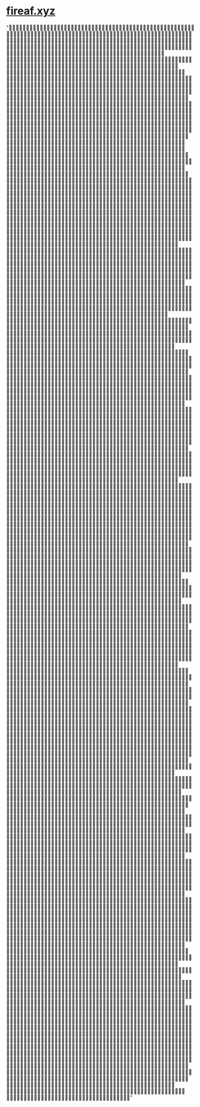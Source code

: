 # [fireaf.xyz](https://www.fireaf.xyz)

"💯🔥💯🔥💯💯💯💯💯🔥🔥💯🔥🔥💯🔥💯🔥💯🔥🔥🔥🔥🔥💯💯💯💯🔥🔥🔥💯🔥🔥🔥💯💯🔥💯💯💯💯💯💯💯🔥🔥💯💯💯🔥💯💯🔥💯💯💯💯💯🔥💯💯💯💯🔥💯🔥💯💯💯💯🔥🔥💯🔥🔥💯🔥💯💯💯🔥🔥💯🔥🔥💯🔥🔥🔥🔥💯🔥🔥💯💯🔥💯💯💯💯💯💯🔥💯💯💯🔥💯🔥🔥💯💯💯💯💯🔥💯💯💯💯🔥🔥🔥🔥💯🔥💯🔥🔥🔥🔥🔥🔥💯💯💯💯🔥💯🔥💯🔥🔥💯🔥💯💯💯🔥💯💯💯🔥💯💯🔥🔥💯🔥💯🔥🔥🔥🔥💯💯💯🔥🔥💯🔥🔥🔥💯💯🔥🔥💯🔥💯💯🔥💯🔥💯💯🔥🔥🔥🔥💯💯🔥💯💯💯💯💯🔥💯💯🔥💯💯🔥🔥💯🔥💯💯💯🔥🔥🔥💯🔥💯🔥🔥💯💯🔥💯💯🔥💯🔥💯🔥🔥💯🔥🔥💯💯💯💯💯💯🔥🔥💯🔥💯💯🔥💯💯🔥💯🔥💯💯🔥🔥🔥💯🔥💯🔥🔥💯💯💯💯💯💯💯💯💯🔥🔥🔥🔥💯💯🔥🔥🔥💯💯🔥💯🔥💯🔥🔥💯💯💯🔥🔥💯🔥🔥💯🔥🔥🔥💯💯💯🔥🔥💯🔥🔥🔥🔥💯💯💯🔥💯🔥🔥💯💯💯💯🔥🔥💯🔥🔥💯🔥🔥💯💯💯💯💯🔥🔥💯💯🔥🔥💯💯💯💯🔥🔥💯💯💯💯🔥🔥💯💯🔥💯🔥🔥💯💯🔥💯💯💯🔥🔥💯💯💯💯💯💯🔥🔥🔥💯💯🔥🔥🔥💯🔥🔥💯🔥🔥💯🔥💯💯💯💯🔥🔥💯🔥🔥💯💯💯💯💯💯🔥🔥💯🔥🔥💯🔥💯🔥💯🔥💯💯🔥🔥💯💯💯🔥💯🔥💯💯🔥💯💯🔥🔥🔥🔥💯💯🔥💯💯💯💯💯💯🔥🔥🔥💯🔥🔥💯💯💯💯🔥🔥💯🔥🔥💯🔥💯💯🔥🔥💯🔥💯🔥🔥🔥💯💯🔥🔥💯💯💯🔥💯🔥🔥🔥💯🔥🔥🔥🔥💯💯🔥🔥💯💯🔥💯🔥🔥🔥💯🔥🔥💯🔥🔥🔥💯🔥💯💯💯🔥💯💯🔥🔥💯🔥🔥💯🔥🔥🔥🔥💯💯🔥🔥🔥💯🔥💯🔥🔥🔥💯🔥🔥💯🔥💯💯🔥🔥💯🔥🔥🔥💯💯🔥🔥💯🔥💯💯🔥🔥🔥🔥💯🔥💯🔥🔥🔥🔥💯💯💯💯💯💯💯🔥💯🔥💯💯💯💯💯🔥💯💯💯🔥🔥💯🔥💯🔥💯🔥💯💯💯💯🔥💯🔥🔥🔥💯🔥🔥💯🔥💯💯💯💯💯💯💯💯🔥🔥💯🔥💯🔥💯🔥🔥💯💯💯🔥💯💯🔥🔥💯🔥💯💯💯💯💯💯💯🔥💯💯💯🔥💯🔥💯🔥💯💯💯💯🔥💯🔥🔥🔥💯💯🔥🔥💯💯🔥💯💯💯💯💯🔥💯💯💯🔥🔥🔥💯🔥💯🔥💯💯🔥💯💯🔥🔥🔥🔥💯💯🔥🔥🔥💯🔥💯💯🔥🔥💯🔥💯🔥💯🔥💯🔥🔥💯💯🔥💯🔥💯💯💯🔥💯🔥💯🔥🔥🔥💯🔥💯🔥🔥🔥🔥💯💯💯💯💯💯🔥💯💯🔥💯🔥💯💯💯🔥💯🔥🔥🔥🔥💯💯💯🔥🔥💯💯💯💯💯💯🔥🔥💯💯🔥🔥🔥🔥🔥💯💯💯🔥🔥💯💯🔥💯💯🔥💯💯🔥🔥🔥🔥🔥🔥💯🔥💯🔥💯💯💯💯🔥💯🔥🔥🔥🔥🔥💯💯🔥🔥💯🔥💯🔥🔥💯🔥💯💯💯💯💯💯💯🔥💯🔥💯🔥🔥🔥🔥💯💯🔥🔥💯💯💯💯💯🔥🔥🔥💯🔥🔥🔥🔥🔥🔥💯🔥🔥💯💯💯🔥💯💯🔥🔥🔥💯🔥🔥💯💯🔥🔥💯💯🔥🔥💯🔥🔥🔥💯🔥💯💯💯🔥🔥💯💯🔥💯🔥🔥💯🔥💯🔥💯💯💯💯💯💯💯🔥🔥💯💯🔥💯💯🔥🔥🔥🔥💯🔥💯💯🔥💯💯💯🔥🔥🔥💯🔥💯🔥🔥💯💯🔥💯💯💯💯💯🔥💯🔥🔥💯💯🔥🔥💯🔥🔥🔥🔥🔥🔥💯💯🔥💯💯🔥🔥🔥💯🔥💯🔥💯💯🔥💯🔥🔥💯💯🔥🔥🔥💯💯💯🔥🔥🔥💯💯🔥🔥💯💯🔥💯💯🔥🔥💯💯💯🔥🔥🔥🔥🔥💯💯🔥💯💯🔥🔥💯💯💯💯🔥🔥🔥🔥🔥🔥🔥🔥🔥🔥💯🔥💯🔥🔥🔥🔥🔥💯🔥💯🔥🔥🔥💯🔥💯💯🔥💯🔥🔥🔥💯🔥🔥💯🔥🔥💯💯🔥🔥💯💯💯🔥🔥💯💯💯🔥💯🔥💯💯🔥🔥💯💯🔥🔥💯💯💯🔥🔥🔥💯🔥🔥🔥💯🔥🔥💯🔥💯💯💯💯💯🔥🔥💯💯🔥💯💯🔥💯🔥💯💯💯💯💯🔥💯🔥🔥💯💯🔥💯💯🔥🔥💯💯💯💯🔥💯🔥🔥💯🔥🔥💯🔥💯💯💯🔥💯🔥🔥🔥💯💯💯🔥🔥🔥🔥🔥💯🔥🔥💯💯💯💯🔥💯🔥🔥💯🔥🔥🔥💯💯🔥💯🔥🔥💯💯💯🔥🔥💯🔥💯💯🔥🔥💯🔥💯🔥🔥🔥💯💯💯🔥🔥🔥💯💯💯🔥🔥🔥💯💯🔥🔥💯💯💯🔥💯🔥🔥🔥💯💯💯💯💯💯🔥🔥💯💯💯💯💯🔥💯🔥💯🔥💯🔥💯🔥🔥🔥💯💯💯🔥🔥💯💯🔥💯🔥💯💯🔥🔥🔥🔥🔥💯🔥💯💯💯🔥💯🔥🔥🔥💯🔥💯💯💯💯🔥🔥🔥🔥💯💯💯🔥🔥💯🔥🔥🔥💯💯💯🔥💯💯🔥🔥💯🔥🔥🔥🔥💯💯💯💯🔥💯🔥💯💯💯💯💯💯💯🔥🔥🔥💯💯🔥💯💯🔥🔥🔥🔥💯💯🔥🔥💯🔥💯🔥🔥🔥💯🔥💯💯🔥💯💯🔥💯💯💯🔥🔥🔥🔥💯🔥🔥💯💯🔥💯💯💯🔥🔥🔥💯💯🔥💯🔥🔥💯💯💯💯💯🔥💯🔥💯💯🔥💯🔥💯🔥🔥💯🔥🔥🔥🔥💯🔥💯🔥🔥🔥🔥💯💯🔥🔥🔥💯🔥🔥🔥🔥🔥💯🔥🔥🔥💯🔥🔥🔥🔥🔥💯💯💯💯💯🔥🔥🔥🔥🔥💯💯🔥🔥🔥💯💯🔥💯💯💯💯🔥💯🔥🔥🔥🔥🔥🔥💯💯💯🔥🔥💯💯💯🔥💯🔥🔥💯💯🔥🔥🔥🔥💯💯💯💯🔥🔥🔥💯💯💯🔥🔥💯🔥🔥💯💯💯💯💯🔥💯💯🔥🔥💯🔥🔥💯🔥💯🔥💯🔥💯💯🔥💯💯🔥🔥💯💯🔥🔥🔥🔥💯🔥🔥🔥🔥🔥🔥💯💯💯💯💯💯🔥🔥🔥💯🔥🔥💯🔥🔥💯💯🔥💯💯💯🔥💯💯💯🔥🔥💯🔥🔥💯🔥💯💯🔥🔥💯🔥🔥🔥💯🔥🔥🔥💯🔥💯🔥💯🔥🔥💯💯🔥💯💯🔥🔥💯🔥🔥💯🔥🔥💯🔥🔥🔥💯💯💯🔥🔥🔥🔥🔥🔥🔥💯🔥🔥🔥💯🔥🔥🔥🔥🔥💯🔥🔥🔥💯💯💯🔥🔥💯💯🔥💯🔥🔥🔥💯🔥💯🔥🔥💯🔥💯💯🔥💯🔥💯🔥🔥🔥🔥🔥🔥💯💯💯💯🔥💯🔥🔥💯💯🔥🔥💯🔥🔥💯💯💯💯🔥💯🔥💯💯💯💯🔥🔥💯💯💯💯💯🔥💯💯🔥💯💯🔥🔥💯💯🔥🔥🔥💯🔥💯💯💯🔥🔥🔥🔥💯💯🔥💯🔥🔥🔥🔥🔥🔥🔥💯🔥🔥🔥🔥💯💯💯💯🔥💯💯💯💯💯💯🔥💯🔥💯💯🔥🔥🔥🔥🔥🔥🔥💯🔥💯💯💯💯🔥💯🔥💯💯💯💯🔥💯💯💯🔥💯🔥💯💯🔥🔥🔥🔥💯🔥🔥🔥🔥💯💯💯💯💯🔥💯💯💯💯💯💯💯💯🔥💯💯💯🔥💯💯🔥🔥🔥🔥💯🔥🔥🔥🔥🔥🔥💯💯💯💯🔥💯🔥💯💯💯💯🔥💯🔥💯💯🔥💯🔥🔥💯🔥💯🔥🔥🔥💯💯💯🔥🔥💯💯💯💯💯🔥💯🔥💯🔥💯💯🔥💯💯💯💯💯🔥💯💯💯💯🔥💯💯🔥🔥💯🔥🔥💯💯🔥🔥💯🔥💯💯💯💯💯🔥💯💯🔥💯🔥💯💯🔥💯🔥🔥🔥💯💯💯💯🔥💯💯💯💯💯🔥💯🔥🔥💯💯💯🔥💯💯💯💯🔥🔥💯🔥💯🔥💯🔥🔥🔥🔥🔥💯🔥💯💯💯💯🔥🔥💯🔥🔥💯💯🔥💯🔥🔥💯💯🔥🔥🔥💯💯🔥🔥🔥💯💯🔥🔥💯🔥🔥🔥💯🔥🔥🔥🔥🔥💯🔥🔥💯🔥🔥🔥💯🔥🔥💯💯🔥💯💯🔥💯💯🔥🔥🔥💯🔥🔥🔥🔥💯🔥🔥🔥🔥💯🔥🔥💯🔥🔥🔥💯🔥💯🔥💯🔥💯🔥🔥💯🔥💯🔥🔥💯💯💯🔥💯🔥🔥💯🔥💯💯🔥💯🔥🔥🔥💯🔥🔥💯💯🔥🔥🔥💯🔥🔥🔥🔥🔥🔥💯💯💯💯💯🔥💯🔥💯🔥💯🔥🔥🔥🔥🔥💯🔥🔥💯💯💯🔥💯🔥🔥💯💯💯🔥🔥🔥🔥🔥🔥💯🔥🔥💯🔥💯🔥🔥🔥🔥💯💯🔥🔥🔥🔥💯🔥🔥💯💯🔥💯💯🔥💯🔥🔥🔥🔥🔥💯🔥💯💯🔥💯💯💯🔥💯🔥🔥🔥💯💯🔥🔥🔥💯💯🔥🔥💯🔥💯💯💯🔥💯💯🔥🔥🔥🔥🔥🔥💯🔥🔥🔥💯🔥🔥💯🔥💯🔥💯💯💯🔥💯🔥💯🔥💯🔥💯💯💯💯💯🔥💯💯🔥🔥🔥🔥💯💯🔥💯🔥🔥💯🔥💯💯🔥💯💯💯🔥🔥💯🔥🔥💯🔥🔥🔥💯💯🔥🔥🔥💯💯💯💯💯🔥🔥🔥🔥💯💯💯🔥🔥💯💯🔥🔥💯🔥🔥💯🔥💯💯💯💯💯💯🔥🔥🔥🔥🔥🔥💯🔥💯🔥🔥💯🔥💯🔥💯💯🔥💯💯🔥🔥💯🔥🔥🔥🔥🔥💯🔥💯💯🔥💯🔥💯🔥💯💯🔥🔥💯💯💯🔥🔥💯🔥🔥🔥🔥🔥🔥🔥🔥💯💯💯🔥🔥🔥🔥💯🔥🔥💯🔥💯💯🔥🔥💯💯💯💯🔥💯💯💯💯🔥🔥💯🔥💯💯🔥💯💯🔥🔥💯💯🔥💯💯💯💯🔥🔥💯💯🔥🔥🔥💯💯🔥💯💯🔥🔥🔥🔥🔥🔥🔥🔥💯🔥🔥💯💯💯💯🔥🔥🔥💯🔥💯💯💯💯🔥💯💯🔥🔥🔥💯🔥💯💯🔥🔥🔥💯🔥💯🔥🔥🔥💯💯🔥💯💯🔥🔥🔥🔥🔥🔥💯💯🔥💯💯💯🔥🔥🔥💯💯💯🔥🔥🔥🔥💯🔥🔥💯💯🔥🔥💯💯💯💯💯🔥🔥🔥💯💯💯💯💯💯🔥🔥💯💯🔥💯💯🔥💯💯💯💯🔥💯💯🔥💯💯💯💯💯💯💯💯🔥🔥💯🔥🔥💯💯🔥🔥💯🔥🔥🔥💯🔥🔥💯🔥🔥💯🔥🔥🔥🔥🔥🔥💯🔥💯🔥💯💯🔥💯💯💯🔥💯💯💯🔥💯💯💯🔥🔥💯🔥💯🔥💯💯💯💯🔥💯🔥💯🔥💯🔥🔥💯💯💯💯💯💯💯💯🔥🔥🔥🔥🔥🔥🔥🔥💯🔥💯💯💯💯🔥💯🔥🔥🔥💯💯💯🔥🔥🔥🔥💯🔥🔥💯💯🔥🔥💯🔥🔥🔥💯🔥💯💯🔥💯🔥💯💯💯🔥💯🔥💯🔥🔥💯🔥💯💯💯💯💯🔥💯💯🔥🔥💯💯🔥💯🔥🔥🔥💯💯🔥🔥💯💯🔥🔥🔥🔥🔥💯🔥💯🔥💯🔥🔥🔥🔥💯🔥🔥🔥💯💯💯🔥🔥🔥🔥🔥🔥🔥🔥💯🔥🔥💯💯🔥💯🔥🔥🔥🔥🔥💯💯💯💯💯💯💯🔥💯💯🔥💯🔥🔥🔥💯🔥🔥💯🔥🔥🔥💯🔥🔥💯🔥🔥💯🔥🔥🔥💯💯🔥🔥💯💯💯💯🔥🔥💯🔥🔥🔥💯💯💯🔥💯💯🔥💯💯💯🔥💯💯💯🔥💯💯💯💯💯🔥💯💯💯💯💯💯🔥💯💯💯🔥💯🔥💯🔥💯🔥💯🔥💯🔥💯🔥🔥🔥💯🔥💯🔥🔥💯💯💯🔥💯🔥💯💯🔥🔥💯💯🔥💯🔥🔥🔥🔥🔥🔥🔥🔥🔥💯💯💯💯💯🔥🔥🔥💯🔥💯💯🔥🔥🔥💯🔥🔥💯🔥💯💯🔥🔥🔥🔥💯💯🔥🔥🔥🔥🔥💯💯💯💯🔥💯🔥🔥💯💯💯🔥🔥💯💯💯🔥🔥🔥🔥🔥🔥🔥💯💯🔥🔥🔥💯🔥💯💯🔥🔥💯🔥💯💯🔥🔥🔥💯🔥🔥🔥💯🔥🔥💯💯💯🔥🔥🔥🔥💯💯🔥💯🔥💯💯🔥💯💯🔥🔥🔥🔥🔥💯💯🔥💯🔥💯🔥💯💯🔥🔥🔥💯💯💯💯🔥🔥💯🔥🔥🔥🔥🔥🔥🔥💯💯🔥💯🔥💯💯🔥🔥🔥🔥🔥🔥🔥🔥💯💯🔥💯💯💯💯🔥💯💯🔥🔥💯💯💯🔥🔥💯💯💯🔥💯💯💯🔥🔥🔥💯🔥🔥🔥🔥💯💯💯🔥🔥🔥🔥🔥💯💯🔥💯🔥🔥🔥🔥💯💯💯🔥🔥🔥💯💯🔥💯💯💯🔥🔥💯💯💯💯💯🔥🔥🔥💯🔥🔥🔥🔥🔥🔥💯💯💯💯🔥💯💯🔥💯💯🔥🔥🔥💯🔥💯🔥🔥🔥🔥💯💯💯💯💯💯💯💯💯💯💯🔥🔥💯💯💯💯🔥🔥💯🔥💯🔥💯💯💯💯💯🔥🔥💯🔥🔥💯🔥💯💯🔥💯💯💯🔥🔥🔥🔥🔥💯🔥💯🔥🔥💯💯💯💯🔥💯🔥💯🔥🔥💯🔥🔥🔥🔥💯💯💯🔥💯🔥🔥💯💯🔥💯🔥🔥🔥💯🔥🔥🔥💯💯🔥🔥💯🔥💯💯💯💯🔥💯🔥🔥💯💯💯🔥💯🔥💯💯💯🔥💯💯🔥🔥💯💯🔥💯💯🔥🔥💯🔥💯🔥💯💯💯🔥🔥💯💯🔥💯💯💯💯🔥🔥🔥💯💯🔥💯💯🔥💯💯🔥💯💯🔥🔥💯🔥🔥🔥💯🔥🔥🔥🔥💯💯🔥💯💯💯🔥💯💯🔥💯🔥💯🔥🔥💯🔥🔥💯🔥💯💯🔥🔥💯💯🔥🔥💯💯💯💯💯🔥🔥🔥💯💯🔥💯🔥🔥🔥🔥💯🔥🔥🔥💯💯🔥💯🔥💯💯💯💯🔥🔥💯💯💯🔥💯💯🔥💯💯🔥💯🔥🔥🔥🔥🔥💯💯🔥🔥💯🔥💯🔥💯🔥💯💯🔥💯💯🔥💯🔥💯💯🔥🔥💯🔥🔥💯💯🔥💯💯💯💯🔥💯🔥💯🔥🔥🔥💯💯💯💯🔥💯💯💯💯💯🔥💯🔥🔥💯🔥🔥💯💯🔥🔥🔥💯🔥🔥💯🔥🔥🔥💯💯💯🔥💯🔥🔥🔥🔥🔥🔥🔥💯💯🔥💯💯💯🔥🔥💯🔥🔥🔥💯🔥🔥🔥💯🔥💯💯🔥🔥🔥🔥💯🔥💯💯🔥🔥💯💯💯🔥🔥🔥💯💯💯💯🔥💯🔥💯💯🔥💯🔥💯🔥🔥🔥🔥💯💯🔥🔥💯💯🔥🔥💯💯🔥💯🔥🔥🔥🔥🔥💯🔥💯🔥🔥💯🔥💯🔥💯🔥💯🔥💯💯🔥💯💯🔥💯💯💯💯💯🔥💯💯🔥💯💯💯🔥🔥💯💯💯💯🔥🔥💯💯💯🔥💯💯💯💯💯🔥💯🔥💯🔥🔥💯💯💯🔥💯🔥🔥🔥🔥💯🔥🔥🔥🔥🔥🔥💯💯🔥💯🔥💯🔥💯🔥💯🔥🔥💯💯🔥💯🔥💯💯🔥💯🔥🔥💯🔥💯🔥🔥🔥💯💯💯💯💯🔥💯🔥🔥💯💯🔥🔥🔥💯🔥💯💯🔥🔥💯💯🔥💯🔥💯💯🔥🔥💯💯🔥🔥💯💯💯💯💯💯🔥💯🔥🔥🔥🔥🔥💯💯🔥💯💯💯🔥💯🔥🔥🔥🔥🔥💯💯🔥💯🔥💯💯💯💯🔥🔥🔥🔥💯🔥🔥💯🔥🔥🔥🔥🔥💯💯🔥💯💯💯💯💯💯🔥🔥🔥💯🔥💯💯🔥🔥🔥💯🔥💯💯🔥💯🔥💯💯💯🔥🔥🔥🔥🔥💯💯💯🔥🔥💯🔥🔥💯🔥💯💯🔥💯💯🔥🔥💯💯💯🔥💯💯🔥🔥💯💯💯💯💯💯💯🔥💯🔥🔥🔥🔥💯🔥🔥💯🔥💯💯🔥💯🔥💯🔥🔥💯💯🔥💯🔥🔥💯🔥💯🔥🔥💯🔥🔥🔥💯💯🔥🔥🔥💯🔥🔥💯💯🔥🔥🔥💯🔥💯💯🔥💯💯🔥🔥🔥💯💯🔥🔥💯💯💯💯💯🔥🔥💯💯💯💯🔥🔥💯🔥🔥💯🔥💯💯🔥🔥💯🔥💯🔥🔥💯🔥🔥💯🔥💯💯💯🔥💯💯🔥🔥🔥🔥🔥💯🔥🔥🔥🔥💯🔥🔥💯💯🔥🔥🔥🔥💯🔥💯💯🔥🔥💯🔥🔥💯💯🔥🔥💯💯🔥🔥💯🔥🔥💯🔥💯🔥💯💯💯🔥💯💯🔥💯🔥💯🔥💯🔥💯💯💯💯💯💯🔥💯💯💯💯🔥💯💯💯🔥🔥💯💯🔥💯🔥🔥🔥🔥🔥💯🔥🔥💯🔥💯🔥🔥🔥💯💯🔥💯🔥🔥🔥🔥💯🔥💯💯💯💯💯💯🔥🔥🔥💯💯💯💯🔥🔥🔥🔥💯💯🔥🔥💯💯🔥🔥💯🔥🔥💯💯💯🔥💯🔥💯🔥🔥💯💯💯💯🔥🔥🔥💯🔥🔥💯🔥💯💯🔥💯🔥🔥🔥💯🔥💯🔥💯🔥🔥💯💯🔥🔥🔥🔥🔥💯💯💯🔥💯💯💯🔥💯🔥💯🔥🔥🔥💯🔥🔥💯💯🔥💯💯🔥🔥🔥🔥💯🔥🔥🔥🔥💯💯🔥💯🔥💯🔥🔥🔥🔥🔥🔥🔥🔥🔥🔥🔥💯💯🔥🔥🔥💯🔥💯💯🔥💯💯🔥💯🔥🔥🔥🔥💯💯🔥🔥💯💯🔥🔥💯🔥💯🔥💯💯💯💯💯💯🔥🔥💯💯💯💯💯🔥💯🔥💯💯💯🔥💯🔥💯🔥🔥💯💯🔥🔥💯💯💯💯💯🔥💯💯💯💯🔥💯💯💯💯💯💯💯💯🔥🔥💯🔥💯💯🔥🔥💯🔥💯🔥🔥💯🔥💯🔥💯💯🔥💯🔥💯🔥💯💯💯💯🔥🔥🔥🔥💯🔥🔥💯💯💯🔥🔥💯💯🔥🔥💯💯💯🔥🔥🔥🔥🔥🔥🔥🔥💯💯💯💯💯🔥💯💯💯💯🔥💯🔥🔥💯🔥🔥🔥🔥💯💯💯💯💯💯💯🔥🔥🔥🔥🔥🔥💯💯💯💯💯💯🔥🔥💯💯🔥💯🔥🔥💯💯💯🔥🔥🔥🔥💯🔥🔥🔥💯💯🔥🔥🔥🔥🔥💯🔥💯💯🔥🔥💯💯🔥💯🔥🔥💯🔥🔥🔥🔥💯🔥🔥💯💯🔥💯🔥🔥🔥🔥🔥💯💯🔥💯💯🔥💯🔥🔥💯💯🔥🔥💯🔥🔥💯💯🔥💯🔥🔥💯🔥🔥💯🔥🔥🔥💯💯💯🔥💯🔥💯💯🔥🔥💯🔥💯💯💯🔥💯💯🔥🔥💯💯💯💯🔥💯💯🔥💯🔥💯🔥💯💯🔥🔥🔥💯🔥💯💯🔥🔥🔥💯🔥🔥🔥🔥🔥💯💯🔥💯💯🔥🔥🔥💯🔥🔥💯🔥🔥🔥💯💯🔥💯💯🔥🔥💯💯💯💯💯🔥💯🔥🔥💯💯💯💯💯🔥💯🔥💯🔥💯🔥💯💯🔥💯🔥🔥🔥🔥🔥🔥🔥💯🔥💯💯🔥💯💯💯🔥💯🔥🔥🔥🔥💯💯💯🔥🔥💯🔥🔥💯🔥🔥💯🔥💯🔥💯💯💯💯💯🔥💯🔥🔥💯💯💯💯💯🔥💯🔥💯💯💯🔥🔥🔥💯💯💯🔥🔥💯💯🔥🔥🔥💯💯🔥🔥💯💯💯💯💯💯💯🔥💯🔥🔥💯🔥🔥💯🔥🔥💯🔥🔥🔥🔥🔥🔥🔥💯🔥💯💯🔥🔥💯💯💯💯🔥🔥💯💯🔥🔥🔥💯💯💯💯💯🔥💯🔥🔥🔥🔥💯🔥💯💯💯🔥💯💯💯🔥💯🔥🔥🔥💯🔥💯💯💯🔥💯💯🔥🔥🔥💯🔥🔥💯🔥🔥💯💯🔥💯🔥🔥💯🔥🔥💯🔥🔥🔥💯💯💯💯🔥💯🔥💯💯🔥🔥🔥💯🔥💯🔥💯💯🔥💯💯💯🔥💯💯🔥🔥🔥💯💯🔥🔥🔥🔥💯🔥💯🔥💯💯🔥🔥💯💯🔥🔥💯🔥💯🔥💯💯💯💯🔥🔥🔥🔥💯🔥🔥💯💯🔥🔥💯💯🔥💯🔥🔥🔥💯🔥💯💯💯💯🔥🔥🔥🔥💯🔥💯🔥💯🔥💯🔥🔥💯💯💯🔥💯🔥💯🔥🔥💯💯🔥💯💯💯💯💯💯💯🔥🔥💯💯🔥🔥💯💯🔥🔥💯💯💯💯🔥🔥💯💯🔥💯🔥🔥💯💯🔥🔥🔥💯💯💯💯🔥🔥🔥🔥💯💯🔥🔥🔥🔥💯💯💯💯🔥🔥🔥🔥🔥🔥💯🔥💯🔥🔥💯💯💯💯💯🔥🔥🔥🔥💯🔥💯💯💯🔥🔥🔥🔥💯💯🔥🔥💯💯💯💯💯🔥💯💯🔥🔥💯💯🔥🔥🔥🔥💯💯💯💯🔥💯💯🔥💯💯💯🔥💯💯🔥💯💯🔥🔥🔥💯🔥💯🔥🔥🔥🔥💯🔥🔥🔥💯💯💯💯🔥🔥🔥💯🔥💯💯🔥💯🔥🔥🔥🔥🔥💯🔥💯💯💯💯💯🔥🔥💯💯🔥💯🔥🔥💯🔥🔥💯🔥💯🔥💯🔥💯🔥💯💯🔥🔥💯💯🔥🔥🔥🔥💯💯💯🔥🔥🔥💯🔥🔥💯💯🔥💯💯🔥🔥🔥🔥💯💯💯💯🔥🔥🔥🔥🔥💯🔥🔥💯💯💯🔥💯🔥💯🔥🔥🔥💯🔥💯💯💯💯🔥🔥💯🔥💯💯💯🔥💯🔥🔥💯🔥💯💯🔥💯🔥💯💯🔥🔥💯💯💯💯💯🔥💯💯💯🔥🔥💯🔥🔥🔥💯💯💯💯💯🔥💯💯💯💯🔥🔥💯🔥🔥💯🔥🔥🔥🔥💯🔥🔥💯💯🔥🔥🔥💯🔥🔥💯🔥🔥🔥💯💯💯🔥🔥💯💯💯💯🔥🔥🔥🔥💯🔥🔥🔥💯💯🔥💯💯🔥💯💯🔥🔥🔥💯🔥💯💯💯🔥🔥🔥💯💯🔥🔥💯🔥💯💯💯🔥💯🔥💯💯🔥💯🔥🔥🔥🔥💯🔥🔥🔥💯🔥🔥💯🔥💯🔥💯💯🔥💯🔥🔥💯💯🔥💯🔥💯🔥🔥🔥🔥🔥🔥💯💯💯🔥💯💯🔥💯💯🔥🔥🔥💯💯🔥🔥🔥🔥🔥🔥🔥💯🔥💯💯💯💯🔥🔥💯💯💯💯🔥🔥🔥💯🔥🔥💯🔥🔥🔥🔥💯🔥💯💯🔥🔥💯🔥🔥💯💯💯🔥💯🔥🔥🔥🔥🔥💯🔥🔥🔥💯💯🔥🔥💯🔥🔥💯💯💯💯💯💯💯🔥💯🔥🔥🔥💯🔥💯🔥💯🔥💯💯🔥🔥🔥🔥🔥🔥🔥💯💯🔥🔥💯🔥🔥💯💯💯💯💯🔥💯🔥🔥💯💯🔥🔥💯💯🔥💯🔥💯💯🔥💯💯💯💯💯🔥💯🔥🔥🔥🔥💯🔥💯🔥🔥💯🔥🔥💯🔥💯💯💯🔥🔥💯💯💯💯🔥💯🔥💯💯🔥💯💯🔥💯🔥🔥💯🔥🔥🔥💯💯💯💯💯🔥💯🔥🔥💯🔥💯💯🔥🔥💯💯💯💯🔥💯💯🔥💯💯🔥💯🔥💯🔥🔥💯🔥🔥💯💯💯🔥🔥🔥💯🔥🔥🔥🔥🔥💯💯💯💯🔥🔥💯🔥🔥💯💯💯💯🔥🔥💯💯🔥💯🔥💯💯🔥💯💯🔥🔥💯💯💯🔥🔥💯🔥🔥🔥💯💯🔥🔥💯💯🔥🔥💯💯🔥🔥🔥💯💯💯🔥💯💯🔥🔥💯💯💯🔥🔥🔥💯🔥💯🔥🔥🔥💯💯🔥🔥🔥💯💯🔥🔥🔥🔥🔥🔥🔥🔥💯🔥💯🔥🔥🔥🔥💯💯💯🔥🔥💯🔥🔥🔥🔥💯🔥🔥🔥🔥🔥🔥🔥🔥💯💯💯💯🔥💯💯🔥💯🔥🔥🔥🔥💯💯💯🔥💯🔥🔥🔥🔥💯🔥💯💯💯💯🔥💯💯🔥💯🔥🔥💯🔥💯💯💯🔥🔥🔥🔥🔥🔥🔥💯💯💯🔥💯🔥💯💯🔥💯💯🔥🔥💯💯💯🔥🔥💯🔥🔥💯🔥💯💯🔥💯🔥💯💯🔥🔥🔥💯🔥💯🔥💯🔥🔥🔥💯🔥💯💯💯💯💯🔥💯🔥🔥🔥🔥🔥💯💯💯🔥🔥💯💯🔥🔥🔥💯💯🔥💯🔥💯💯💯🔥💯💯💯🔥🔥🔥🔥💯🔥🔥🔥🔥🔥🔥💯💯💯🔥💯🔥💯🔥💯💯🔥🔥💯💯💯💯🔥💯💯💯💯💯🔥💯💯💯💯💯🔥💯💯🔥🔥💯🔥🔥💯💯💯💯💯🔥🔥💯🔥💯💯💯🔥🔥🔥🔥💯💯🔥💯💯🔥🔥💯💯🔥💯🔥🔥🔥🔥🔥💯🔥💯💯💯🔥🔥🔥💯💯🔥💯🔥🔥💯💯💯💯💯💯🔥💯🔥💯🔥🔥💯🔥💯💯🔥🔥💯🔥🔥🔥🔥💯💯💯💯💯💯🔥🔥💯🔥💯💯🔥💯💯🔥💯💯🔥🔥💯💯🔥🔥💯💯💯🔥💯🔥🔥🔥🔥💯💯🔥💯🔥💯💯🔥🔥🔥💯💯🔥💯🔥💯🔥💯💯💯💯💯💯💯💯🔥💯💯🔥🔥🔥🔥💯💯💯🔥💯🔥🔥💯💯💯💯💯💯🔥💯🔥🔥💯🔥💯💯🔥🔥🔥💯💯🔥💯🔥🔥💯💯🔥🔥🔥💯💯💯🔥🔥💯🔥💯🔥🔥🔥💯💯🔥💯💯🔥🔥💯🔥🔥🔥💯💯💯💯🔥💯💯💯🔥🔥🔥💯🔥💯🔥🔥💯💯💯💯🔥🔥🔥💯💯💯💯💯💯💯💯💯💯🔥🔥🔥💯🔥🔥💯💯💯💯🔥💯🔥💯💯🔥💯💯🔥💯🔥🔥🔥🔥💯💯🔥🔥💯🔥💯🔥💯🔥💯🔥💯💯🔥🔥🔥💯💯🔥💯💯🔥💯💯💯🔥💯💯🔥🔥🔥💯🔥🔥🔥💯🔥💯🔥💯🔥🔥💯🔥🔥💯💯🔥🔥💯🔥🔥💯🔥🔥💯💯💯🔥🔥💯🔥💯🔥💯💯💯🔥💯💯💯💯🔥💯💯💯🔥🔥🔥🔥🔥💯🔥🔥💯💯💯💯🔥🔥💯💯🔥🔥🔥💯💯💯🔥💯💯🔥🔥🔥💯💯🔥🔥🔥💯🔥🔥💯💯💯🔥🔥🔥🔥💯🔥🔥💯🔥💯🔥💯🔥🔥💯💯💯💯💯🔥🔥🔥🔥🔥💯💯💯🔥🔥💯💯💯💯🔥💯🔥🔥💯🔥💯🔥💯🔥💯💯🔥💯💯🔥🔥🔥🔥🔥🔥🔥🔥💯💯💯💯💯💯💯🔥🔥💯🔥💯🔥🔥💯🔥💯🔥💯🔥💯🔥🔥💯💯🔥💯💯🔥💯💯💯🔥💯🔥💯🔥🔥💯🔥💯💯🔥🔥🔥💯💯🔥💯💯🔥💯🔥💯💯🔥🔥🔥💯💯💯💯🔥💯🔥💯🔥🔥💯💯💯💯🔥💯💯🔥🔥🔥💯💯💯💯🔥💯🔥💯🔥💯💯💯🔥🔥💯🔥🔥🔥🔥🔥🔥💯💯🔥🔥🔥💯🔥💯🔥🔥🔥💯🔥💯💯🔥🔥💯💯💯🔥💯🔥🔥🔥💯💯🔥🔥💯🔥🔥🔥🔥🔥🔥💯💯💯🔥🔥💯🔥💯💯🔥💯💯💯🔥🔥💯💯💯💯🔥💯💯💯💯🔥💯💯🔥💯💯🔥🔥💯💯🔥🔥🔥🔥🔥💯🔥🔥💯💯🔥🔥💯🔥💯💯💯💯💯💯🔥💯💯🔥🔥💯💯🔥🔥💯🔥💯🔥🔥🔥🔥🔥💯🔥💯💯🔥💯🔥🔥🔥🔥💯🔥💯💯💯💯🔥💯🔥💯🔥🔥💯💯💯🔥💯🔥🔥🔥🔥💯💯🔥💯💯🔥💯💯💯💯💯🔥💯💯🔥💯💯🔥💯🔥💯💯🔥💯🔥💯🔥💯💯🔥💯💯💯🔥🔥💯💯💯💯💯🔥💯💯🔥💯💯💯🔥🔥💯💯🔥🔥🔥🔥💯🔥💯💯💯💯💯🔥🔥🔥💯🔥🔥💯💯💯🔥💯💯💯🔥🔥💯💯💯💯💯🔥🔥🔥💯🔥💯💯🔥🔥💯🔥💯💯🔥💯💯💯🔥🔥💯🔥🔥💯🔥🔥💯💯💯🔥🔥💯💯💯💯🔥💯🔥🔥💯🔥🔥💯💯💯🔥💯💯🔥💯🔥💯🔥🔥🔥💯🔥💯🔥💯🔥🔥💯💯🔥💯💯💯💯💯🔥💯💯💯🔥💯🔥🔥🔥💯💯🔥💯🔥💯💯💯🔥💯🔥💯💯💯💯💯💯💯🔥💯🔥💯🔥💯🔥🔥🔥💯🔥🔥💯🔥🔥💯💯💯🔥💯🔥🔥🔥💯🔥💯💯🔥🔥💯🔥💯💯🔥🔥🔥🔥💯💯💯💯🔥💯🔥🔥🔥🔥🔥🔥🔥🔥💯💯🔥🔥🔥🔥💯🔥🔥💯🔥🔥💯🔥🔥🔥💯💯💯💯💯💯💯🔥🔥🔥💯🔥💯🔥💯💯💯🔥🔥💯💯🔥💯💯💯🔥💯🔥💯🔥💯🔥🔥🔥🔥🔥🔥🔥🔥💯💯🔥🔥🔥🔥💯🔥💯💯💯🔥💯🔥🔥💯💯🔥🔥💯💯🔥🔥🔥🔥💯💯💯💯🔥💯💯💯🔥🔥🔥🔥🔥🔥🔥🔥🔥🔥💯🔥🔥💯💯💯💯💯🔥💯💯💯💯🔥💯🔥🔥🔥💯🔥💯🔥🔥🔥🔥🔥💯🔥🔥🔥💯💯💯🔥🔥🔥🔥🔥💯💯💯💯🔥🔥🔥🔥🔥🔥💯💯💯🔥🔥💯💯🔥🔥🔥💯🔥🔥💯🔥💯🔥🔥💯💯💯🔥💯🔥🔥🔥💯🔥🔥🔥🔥💯🔥🔥🔥💯💯🔥💯🔥💯🔥💯💯💯🔥💯🔥🔥🔥💯💯🔥💯🔥🔥💯🔥💯💯💯🔥💯💯🔥🔥🔥💯💯💯🔥🔥🔥🔥🔥🔥💯💯💯💯🔥🔥🔥💯🔥💯🔥🔥🔥💯🔥🔥🔥🔥🔥💯💯💯🔥💯💯💯💯🔥🔥💯🔥🔥🔥💯💯🔥💯🔥💯💯💯🔥🔥💯💯💯🔥🔥💯💯💯💯🔥💯💯💯🔥🔥🔥💯🔥🔥💯💯🔥💯💯💯💯💯💯🔥🔥🔥🔥🔥💯💯🔥🔥💯🔥💯🔥💯🔥🔥🔥🔥🔥🔥🔥💯🔥💯🔥🔥💯💯💯🔥💯🔥🔥🔥🔥🔥🔥🔥🔥💯💯💯💯🔥🔥🔥💯🔥💯🔥💯💯💯🔥💯💯🔥🔥💯🔥🔥💯🔥💯💯💯🔥💯🔥💯🔥💯🔥💯🔥🔥🔥🔥💯🔥🔥🔥💯💯💯💯🔥🔥💯🔥💯🔥🔥💯🔥🔥💯🔥🔥🔥💯💯💯🔥💯🔥💯🔥💯🔥🔥💯💯🔥💯🔥🔥🔥💯🔥💯💯💯💯🔥🔥🔥💯💯💯💯🔥🔥💯💯🔥🔥💯🔥🔥🔥💯🔥💯🔥🔥🔥🔥🔥💯💯💯🔥💯💯💯🔥🔥🔥🔥🔥💯🔥💯💯💯🔥🔥🔥💯🔥🔥💯💯🔥💯🔥💯🔥🔥🔥🔥🔥💯🔥🔥🔥💯🔥🔥🔥🔥🔥💯🔥💯🔥🔥🔥🔥🔥💯💯🔥🔥🔥💯💯🔥💯🔥💯💯💯🔥💯💯🔥🔥🔥🔥🔥🔥🔥🔥💯💯🔥🔥🔥💯💯🔥🔥💯🔥🔥🔥🔥💯💯💯💯💯💯💯💯💯💯🔥💯🔥🔥🔥💯💯💯💯💯💯🔥💯🔥💯🔥🔥💯🔥🔥💯🔥🔥🔥🔥💯🔥💯💯💯🔥💯💯🔥💯💯🔥💯🔥🔥🔥🔥💯🔥💯🔥🔥💯💯💯💯💯💯🔥🔥🔥💯💯🔥🔥🔥💯💯💯🔥💯💯💯💯🔥💯🔥🔥🔥💯💯💯🔥💯💯🔥💯💯💯🔥🔥🔥🔥🔥💯🔥🔥💯💯💯💯🔥💯💯🔥🔥💯🔥🔥🔥💯🔥💯🔥💯💯🔥🔥🔥🔥🔥💯💯💯🔥💯💯💯🔥💯💯💯🔥💯🔥💯🔥🔥🔥💯🔥💯🔥💯💯💯💯🔥💯🔥🔥💯💯🔥💯🔥💯💯🔥🔥💯🔥💯💯🔥🔥💯💯🔥💯💯💯🔥💯🔥🔥💯💯💯💯💯💯💯💯💯💯🔥💯🔥🔥💯💯🔥🔥🔥🔥💯🔥🔥💯💯💯🔥💯🔥💯💯💯💯💯🔥💯💯💯🔥💯🔥🔥🔥💯💯💯💯💯🔥💯🔥🔥💯💯💯🔥💯💯🔥💯🔥💯🔥🔥💯💯💯🔥🔥🔥🔥💯🔥🔥🔥🔥💯💯🔥🔥🔥💯💯🔥💯🔥💯💯🔥💯🔥💯🔥🔥💯🔥🔥🔥🔥💯🔥💯💯🔥💯🔥🔥💯💯🔥💯🔥🔥💯🔥💯🔥💯💯💯🔥🔥💯💯🔥🔥💯💯💯💯💯🔥💯🔥💯🔥🔥💯💯💯💯💯🔥🔥🔥💯💯💯🔥💯💯💯🔥💯💯🔥💯💯💯🔥🔥💯🔥🔥💯💯🔥🔥💯💯🔥💯💯🔥💯💯🔥💯💯💯🔥💯💯💯💯🔥💯🔥🔥🔥🔥💯🔥💯🔥💯💯🔥🔥💯💯💯💯💯💯🔥🔥🔥🔥🔥🔥💯💯💯💯🔥🔥💯💯🔥🔥💯🔥🔥🔥💯💯🔥🔥🔥🔥💯🔥💯🔥🔥🔥💯💯💯💯🔥🔥💯💯💯🔥🔥🔥🔥🔥💯💯💯💯🔥💯🔥🔥💯🔥🔥💯🔥💯💯🔥🔥🔥💯🔥🔥💯🔥🔥💯💯💯💯💯💯💯💯🔥🔥💯🔥💯🔥🔥🔥🔥🔥🔥🔥💯💯🔥💯💯💯🔥💯💯💯🔥🔥💯💯🔥🔥💯💯🔥💯💯💯💯💯🔥💯🔥💯🔥💯🔥🔥💯🔥🔥🔥💯🔥💯🔥🔥💯💯💯🔥🔥💯💯💯🔥💯💯💯💯💯🔥💯🔥🔥🔥💯🔥💯💯💯🔥🔥🔥💯🔥💯🔥🔥🔥💯💯🔥💯🔥💯💯🔥🔥🔥🔥💯🔥🔥🔥💯🔥🔥🔥🔥💯🔥🔥🔥💯💯💯💯💯💯💯🔥🔥💯🔥💯🔥💯💯💯🔥💯🔥💯💯💯💯💯🔥💯💯💯🔥🔥🔥🔥💯💯🔥💯💯🔥🔥🔥🔥🔥🔥💯🔥💯💯💯💯💯🔥🔥💯🔥🔥🔥🔥🔥💯💯🔥💯💯💯💯💯🔥🔥🔥💯💯💯💯💯💯💯🔥🔥🔥💯💯💯🔥🔥💯🔥💯🔥💯🔥🔥💯🔥💯💯💯🔥🔥🔥💯🔥💯🔥💯💯💯🔥🔥💯🔥🔥🔥💯🔥🔥💯💯💯💯🔥💯🔥🔥🔥🔥💯🔥🔥💯🔥🔥🔥🔥🔥💯🔥🔥💯💯💯🔥💯🔥💯🔥🔥🔥💯💯💯💯🔥💯💯💯💯🔥💯🔥🔥🔥💯💯🔥🔥🔥🔥🔥🔥💯💯💯💯💯🔥🔥💯💯💯🔥🔥💯🔥🔥💯💯🔥💯🔥🔥🔥💯🔥🔥🔥💯💯🔥💯💯🔥💯🔥🔥🔥💯💯🔥💯🔥🔥🔥💯🔥💯🔥🔥🔥🔥🔥🔥💯💯💯💯💯💯🔥💯💯🔥💯🔥💯🔥🔥🔥🔥🔥🔥💯🔥🔥💯💯💯🔥🔥🔥💯🔥🔥💯💯🔥🔥🔥💯💯🔥🔥🔥🔥💯💯💯💯🔥🔥🔥🔥🔥💯💯🔥🔥🔥💯💯🔥💯💯💯💯🔥🔥💯🔥🔥💯🔥💯🔥🔥🔥🔥🔥🔥💯💯💯🔥🔥🔥💯💯🔥🔥💯🔥🔥🔥💯💯💯💯🔥🔥🔥🔥💯🔥🔥💯🔥🔥🔥💯💯🔥💯🔥🔥💯💯🔥💯🔥💯🔥🔥🔥💯🔥💯🔥🔥🔥💯💯💯💯💯🔥🔥💯💯🔥💯🔥🔥🔥🔥🔥🔥💯🔥🔥💯🔥🔥🔥🔥🔥💯🔥💯🔥💯🔥💯🔥🔥🔥🔥💯🔥💯💯🔥💯💯💯💯💯🔥💯🔥💯💯💯🔥🔥💯💯💯💯💯🔥💯💯🔥💯🔥🔥💯🔥💯💯🔥🔥💯💯💯💯💯🔥🔥💯💯🔥💯🔥🔥🔥🔥🔥💯💯💯💯💯💯💯🔥💯🔥🔥🔥🔥🔥💯🔥💯🔥🔥🔥🔥💯💯💯💯🔥💯💯🔥🔥💯💯💯💯🔥💯🔥💯🔥🔥💯🔥🔥💯💯💯💯💯💯🔥💯🔥💯🔥🔥💯💯🔥🔥🔥💯🔥🔥🔥💯🔥🔥💯🔥🔥💯🔥🔥💯🔥💯💯🔥🔥💯💯🔥🔥💯💯🔥🔥💯🔥🔥💯💯🔥💯💯🔥💯🔥🔥💯🔥🔥🔥🔥🔥💯💯💯💯💯🔥💯💯💯🔥🔥💯🔥💯🔥💯💯💯💯🔥💯🔥💯🔥💯🔥🔥🔥💯💯🔥🔥💯🔥💯🔥💯💯🔥💯🔥🔥🔥💯💯💯🔥💯🔥💯💯💯💯🔥🔥🔥💯🔥🔥💯🔥💯💯🔥🔥💯💯🔥🔥💯🔥🔥🔥🔥🔥💯💯💯💯🔥💯💯🔥🔥🔥🔥💯💯🔥🔥🔥💯💯💯💯💯💯🔥🔥🔥🔥🔥🔥🔥🔥🔥💯💯🔥💯💯💯🔥🔥💯🔥🔥💯💯🔥💯🔥🔥💯💯💯🔥🔥💯🔥🔥🔥💯💯💯💯💯💯🔥🔥💯🔥🔥🔥🔥🔥💯💯💯🔥💯🔥🔥🔥💯🔥💯🔥💯🔥🔥🔥🔥💯🔥🔥🔥🔥🔥💯💯💯🔥🔥🔥🔥💯💯💯💯💯💯💯🔥🔥🔥🔥🔥🔥💯💯💯💯🔥🔥🔥💯🔥💯🔥💯💯💯💯💯🔥🔥💯💯💯💯💯🔥🔥💯💯💯💯💯💯💯🔥🔥💯🔥💯💯🔥🔥💯🔥🔥🔥💯💯💯🔥💯💯🔥💯💯🔥🔥💯🔥🔥💯💯💯💯💯🔥💯💯🔥💯💯🔥🔥🔥💯💯🔥💯🔥🔥🔥💯🔥🔥🔥🔥🔥🔥💯💯🔥💯🔥💯🔥💯💯💯💯💯🔥💯💯🔥🔥💯💯🔥🔥💯💯💯💯🔥💯🔥🔥💯💯🔥💯🔥🔥💯💯💯🔥🔥💯🔥🔥💯🔥🔥💯🔥💯💯🔥💯🔥🔥💯🔥🔥💯💯🔥🔥🔥💯💯💯🔥💯💯💯💯🔥💯🔥💯🔥🔥🔥🔥💯🔥💯💯💯💯💯🔥🔥🔥🔥🔥🔥💯🔥🔥🔥💯💯💯💯💯💯🔥🔥💯🔥💯💯🔥💯🔥💯💯🔥🔥💯🔥🔥💯🔥🔥🔥💯🔥🔥💯🔥🔥💯🔥💯🔥💯💯🔥💯💯💯💯🔥🔥💯💯💯💯💯💯💯💯💯🔥🔥💯🔥💯🔥💯💯💯🔥💯🔥🔥🔥💯🔥🔥🔥🔥🔥🔥💯🔥💯💯💯💯💯🔥🔥💯💯💯🔥💯🔥💯🔥🔥🔥🔥💯🔥💯🔥🔥🔥🔥💯🔥🔥💯🔥💯💯🔥🔥🔥💯🔥🔥💯🔥🔥💯💯🔥🔥💯💯💯💯💯🔥💯🔥💯🔥💯🔥🔥🔥🔥💯💯💯🔥💯🔥🔥💯🔥💯🔥💯🔥🔥💯🔥🔥💯💯💯💯🔥💯🔥💯💯🔥💯🔥🔥🔥🔥🔥🔥💯🔥💯💯🔥🔥💯🔥🔥💯🔥🔥🔥🔥🔥🔥🔥💯🔥💯💯🔥💯🔥💯🔥💯💯🔥🔥🔥🔥🔥💯💯💯💯💯🔥🔥💯🔥🔥🔥💯💯💯💯💯💯🔥💯💯💯💯💯💯💯💯🔥💯💯💯💯💯🔥💯💯🔥🔥🔥🔥🔥🔥💯🔥💯💯💯💯🔥🔥💯🔥🔥💯💯🔥💯🔥🔥💯🔥🔥💯🔥💯🔥🔥💯💯💯🔥🔥💯🔥💯🔥💯💯💯🔥🔥🔥🔥🔥💯💯💯💯💯🔥🔥💯💯💯🔥🔥💯🔥🔥🔥💯🔥💯🔥💯💯🔥💯💯💯🔥💯🔥💯💯💯🔥💯🔥🔥🔥💯💯🔥🔥🔥🔥💯💯💯🔥🔥💯💯💯💯💯💯🔥🔥💯💯💯💯💯🔥💯🔥💯🔥🔥🔥💯🔥💯🔥💯🔥💯🔥🔥💯💯💯🔥🔥🔥🔥🔥💯💯🔥💯💯💯💯🔥💯💯🔥💯💯💯💯💯💯💯💯🔥💯🔥💯💯🔥💯💯🔥💯💯💯🔥🔥🔥🔥🔥💯🔥💯💯🔥🔥💯🔥💯💯💯🔥🔥💯🔥💯💯🔥💯💯💯🔥💯💯💯🔥💯🔥🔥💯💯💯💯💯💯🔥🔥🔥💯💯💯🔥🔥🔥💯🔥🔥🔥💯💯🔥🔥💯🔥💯💯💯💯💯💯💯💯💯💯💯💯💯💯🔥💯💯🔥🔥💯🔥🔥🔥💯🔥💯💯🔥💯💯💯💯🔥🔥🔥💯🔥💯🔥🔥🔥💯💯🔥🔥🔥🔥🔥🔥💯💯🔥🔥💯💯💯💯💯🔥🔥💯💯🔥💯🔥💯💯🔥💯💯💯💯💯🔥🔥💯🔥💯💯💯💯💯💯💯💯💯💯💯🔥💯💯🔥💯💯💯🔥🔥🔥🔥💯💯🔥💯💯🔥💯💯💯💯💯🔥💯🔥🔥💯💯💯💯💯💯💯🔥🔥🔥💯🔥🔥🔥🔥💯💯💯💯💯💯🔥🔥💯💯💯🔥🔥💯💯💯💯💯💯💯🔥💯🔥💯🔥🔥💯💯🔥💯💯🔥💯💯🔥💯"
